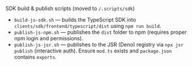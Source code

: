 SDK build & publish scripts (moved to `/.scripts/sdk`)

- `build-js-sdk.sh` — builds the TypeScript SDK into `clients/sdk/frontend/typescript/dist` using `npm run build`.
- `publish-js-npm.sh` — publishes the `dist` folder to npm (requires proper npm login and permissions).
- `publish-js-jsr.sh` — publishes to the JSR (Deno) registry via `npx jsr publish` (interactive auth). Ensure `mod.ts` exists and `package.json` contains `exports`.

